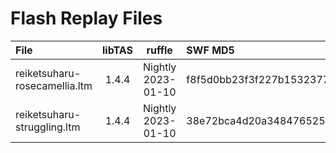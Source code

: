 # Flash Replay Files
|File|libTAS|ruffle|SWF MD5|
|:---|:---:|:---:|:---|
|reiketsuharu-rosecamellia.ltm|1.4.4|Nightly 2023-01-10|f8f5d0bb23f3f227b1532377e9f4e1d9|
|reiketsuharu-struggling.ltm|1.4.4|Nightly 2023-01-10|38e72bca4d20a348476525eeb292d1a1|
